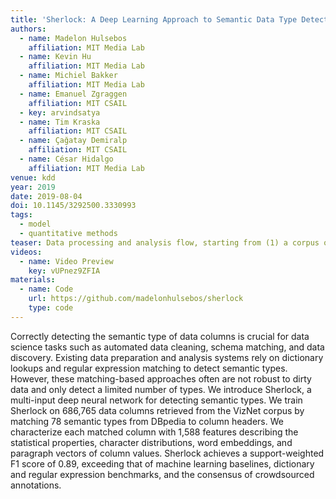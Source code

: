 ```yaml
---
title: 'Sherlock: A Deep Learning Approach to Semantic Data Type Detection'
authors:
  - name: Madelon Hulsebos
    affiliation: MIT Media Lab
  - name: Kevin Hu
    affiliation: MIT Media Lab
  - name: Michiel Bakker
    affiliation: MIT Media Lab
  - name: Emanuel Zgraggen
    affiliation: MIT CSAIL
  - key: arvindsatya
  - name: Tim Kraska
    affiliation: MIT CSAIL
  - name: Çağatay Demiralp
    affiliation: MIT CSAIL
  - name: César Hidalgo
    affiliation: MIT Media Lab
venue: kdd
year: 2019
date: 2019-08-04
doi: 10.1145/3292500.3330993
tags:
  - model
  - quantitative methods
teaser: Data processing and analysis flow, starting from (1) a corpus of real-world datasets, proceeding to (2) feature extraction, (3) mapping extracted features to ground truth semantic types, and (4) model training and prediction.
videos:
  - name: Video Preview
    key: vUPnez9ZFIA
materials:
  - name: Code
    url: https://github.com/madelonhulsebos/sherlock
    type: code
---
```

Correctly detecting the semantic type of data columns is crucial for data science tasks such as automated data cleaning, schema matching, and data discovery. Existing data preparation and analysis systems rely on dictionary lookups and regular expression matching to detect semantic types. However, these matching-based approaches often are not robust to dirty data and only detect a limited number of types. We introduce Sherlock, a multi-input deep neural network for detecting semantic types. We train Sherlock on 686,765 data columns retrieved from the VizNet corpus by matching 78 semantic types from DBpedia to column headers. We characterize each matched column with 1,588 features describing the statistical properties, character distributions, word embeddings, and paragraph vectors of column values. Sherlock achieves a support-weighted F1 score of 0.89, exceeding that of machine learning baselines, dictionary and regular expression benchmarks, and the consensus of crowdsourced annotations.
